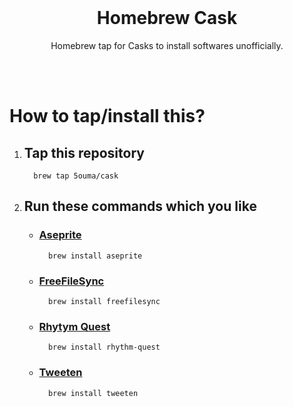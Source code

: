 <br />

<h1 align="center">Homebrew Cask</h1>
<p align="center">Homebrew tap for Casks to install softwares unofficially.</p>

<br /><br />

# How to tap/install this?

1. ## Tap this repository

   ```shell
     brew tap 5ouma/cask
   ```

2. ## Run these commands which you like

   - ### [Aseprite](https://www.aseprite.org)

     ```shell
       brew install aseprite
     ```

   - ### [FreeFileSync](https://freefilesync.org)

     ```shell
       brew install freefilesync
     ```

   - ### [Rhytym Quest](https://rhythmquestgame.com)

     ```shell
       brew install rhythm-quest
     ```

   - ### [Tweeten](https://tweetenapp.com)

     ```shell
       brew install tweeten
     ```
